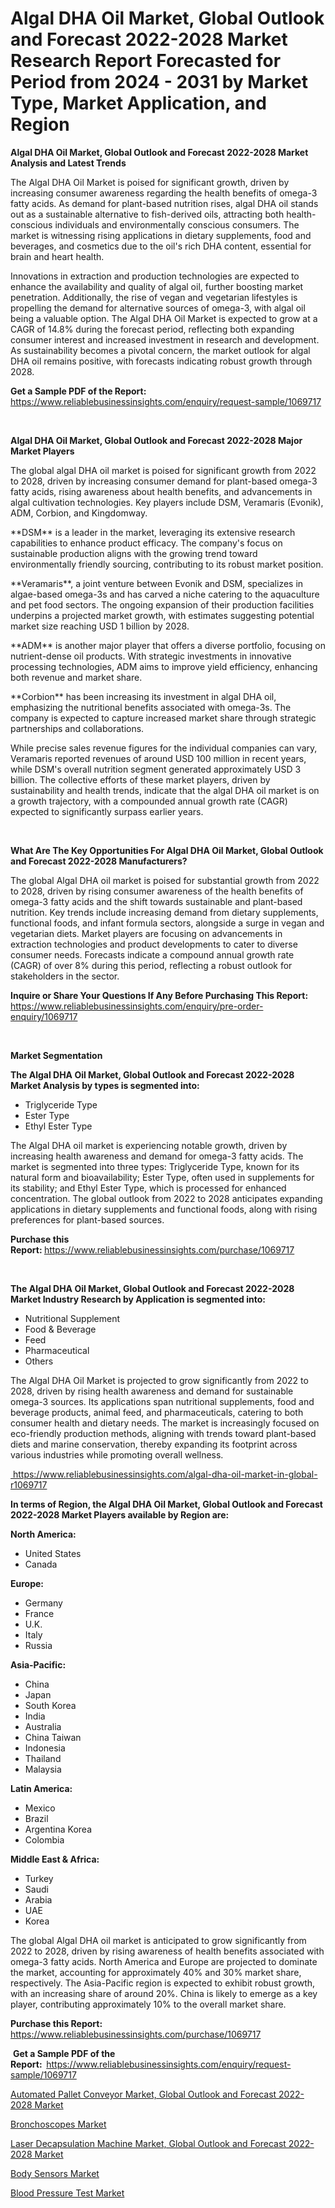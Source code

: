 <p><h1>Algal DHA Oil Market, Global Outlook and Forecast 2022-2028 Market Research Report Forecasted for Period from 2024 -  2031 by Market Type, Market Application, and Region</h1></p><p><strong>Algal DHA Oil Market, Global Outlook and Forecast 2022-2028 Market Analysis and Latest Trends</strong></p>
<p><p>The Algal DHA Oil Market is poised for significant growth, driven by increasing consumer awareness regarding the health benefits of omega-3 fatty acids. As demand for plant-based nutrition rises, algal DHA oil stands out as a sustainable alternative to fish-derived oils, attracting both health-conscious individuals and environmentally conscious consumers. The market is witnessing rising applications in dietary supplements, food and beverages, and cosmetics due to the oil's rich DHA content, essential for brain and heart health.</p><p>Innovations in extraction and production technologies are expected to enhance the availability and quality of algal oil, further boosting market penetration. Additionally, the rise of vegan and vegetarian lifestyles is propelling the demand for alternative sources of omega-3, with algal oil being a valuable option. The Algal DHA Oil Market is expected to grow at a CAGR of 14.8% during the forecast period, reflecting both expanding consumer interest and increased investment in research and development. As sustainability becomes a pivotal concern, the market outlook for algal DHA oil remains positive, with forecasts indicating robust growth through 2028.</p></p>
<p><strong>Get a Sample PDF of the Report:&nbsp;</strong> <a href="https://www.reliablebusinessinsights.com/enquiry/request-sample/1069717">https://www.reliablebusinessinsights.com/enquiry/request-sample/1069717</a></p>
<p>&nbsp;</p>
<p><strong>Algal DHA Oil Market, Global Outlook and Forecast 2022-2028 Major Market Players</strong></p>
<p><p>The global algal DHA oil market is poised for significant growth from 2022 to 2028, driven by increasing consumer demand for plant-based omega-3 fatty acids, rising awareness about health benefits, and advancements in algal cultivation technologies. Key players include DSM, Veramaris (Evonik), ADM, Corbion, and Kingdomway.</p><p>**DSM** is a leader in the market, leveraging its extensive research capabilities to enhance product efficacy. The company's focus on sustainable production aligns with the growing trend toward environmentally friendly sourcing, contributing to its robust market position.</p><p>**Veramaris**, a joint venture between Evonik and DSM, specializes in algae-based omega-3s and has carved a niche catering to the aquaculture and pet food sectors. The ongoing expansion of their production facilities underpins a projected market growth, with estimates suggesting potential market size reaching USD 1 billion by 2028.</p><p>**ADM** is another major player that offers a diverse portfolio, focusing on nutrient-dense oil products. With strategic investments in innovative processing technologies, ADM aims to improve yield efficiency, enhancing both revenue and market share.</p><p>**Corbion** has been increasing its investment in algal DHA oil, emphasizing the nutritional benefits associated with omega-3s. The company is expected to capture increased market share through strategic partnerships and collaborations.</p><p>While precise sales revenue figures for the individual companies can vary, Veramaris reported revenues of around USD 100 million in recent years, while DSM's overall nutrition segment generated approximately USD 3 billion. The collective efforts of these market players, driven by sustainability and health trends, indicate that the algal DHA oil market is on a growth trajectory, with a compounded annual growth rate (CAGR) expected to significantly surpass earlier years.</p></p>
<p>&nbsp;</p>
<p><strong>What Are The Key Opportunities For Algal DHA Oil Market, Global Outlook and Forecast 2022-2028 Manufacturers?</strong></p>
<p><p>The global Algal DHA oil market is poised for substantial growth from 2022 to 2028, driven by rising consumer awareness of the health benefits of omega-3 fatty acids and the shift towards sustainable and plant-based nutrition. Key trends include increasing demand from dietary supplements, functional foods, and infant formula sectors, alongside a surge in vegan and vegetarian diets. Market players are focusing on advancements in extraction technologies and product developments to cater to diverse consumer needs. Forecasts indicate a compound annual growth rate (CAGR) of over 8% during this period, reflecting a robust outlook for stakeholders in the sector.</p></p>
<p><strong>Inquire or Share Your Questions If Any Before Purchasing This Report:</strong> <a href="https://www.reliablebusinessinsights.com/enquiry/pre-order-enquiry/1069717">https://www.reliablebusinessinsights.com/enquiry/pre-order-enquiry/1069717</a></p>
<p>&nbsp;</p>
<p><strong>Market Segmentation</strong></p>
<p><strong>The Algal DHA Oil Market, Global Outlook and Forecast 2022-2028 Market Analysis by types is segmented into:</strong></p>
<p><ul><li>Triglyceride Type</li><li>Ester Type</li><li>Ethyl Ester Type</li></ul></p>
<p><p>The Algal DHA oil market is experiencing notable growth, driven by increasing health awareness and demand for omega-3 fatty acids. The market is segmented into three types: Triglyceride Type, known for its natural form and bioavailability; Ester Type, often used in supplements for its stability; and Ethyl Ester Type, which is processed for enhanced concentration. The global outlook from 2022 to 2028 anticipates expanding applications in dietary supplements and functional foods, along with rising preferences for plant-based sources.</p></p>
<p><strong>Purchase this Report:&nbsp;</strong><a href="https://www.reliablebusinessinsights.com/purchase/1069717">https://www.reliablebusinessinsights.com/purchase/1069717</a></p>
<p>&nbsp;</p>
<p><strong>The Algal DHA Oil Market, Global Outlook and Forecast 2022-2028 Market Industry Research by Application is segmented into:</strong></p>
<p><ul><li>Nutritional Supplement</li><li>Food & Beverage</li><li>Feed</li><li>Pharmaceutical</li><li>Others</li></ul></p>
<p><p>The Algal DHA Oil Market is projected to grow significantly from 2022 to 2028, driven by rising health awareness and demand for sustainable omega-3 sources. Its applications span nutritional supplements, food and beverage products, animal feed, and pharmaceuticals, catering to both consumer health and dietary needs. The market is increasingly focused on eco-friendly production methods, aligning with trends toward plant-based diets and marine conservation, thereby expanding its footprint across various industries while promoting overall wellness.</p></p>
<p><a href="https://www.reliablebusinessinsights.com/algal-dha-oil-market-in-global-r1069717">&nbsp;https://www.reliablebusinessinsights.com/algal-dha-oil-market-in-global-r1069717</a></p>
<p><strong>In terms of Region, the Algal DHA Oil Market, Global Outlook and Forecast 2022-2028 Market Players available by Region are:</strong></p>
<p>
    <p> <strong> North America: </strong>
        <ul>
            <li>United States</li>
            <li>Canada</li>
        </ul>
        </p> 
    <p> <strong> Europe: </strong>
        <ul>
            <li>Germany</li>
            <li>France</li>
            <li>U.K.</li>
            <li>Italy</li>
            <li>Russia</li>
        </ul>
        </p> 
    <p> <strong> Asia-Pacific: </strong>
        <ul>
            <li>China</li>
            <li>Japan</li>
            <li>South Korea</li>
            <li>India</li>
            <li>Australia</li>
            <li>China Taiwan</li>
            <li>Indonesia</li>
            <li>Thailand</li>
            <li>Malaysia</li>
        </ul>
        </p> 
    <p> <strong> Latin America: </strong>
        <ul>
            <li>Mexico</li>
            <li>Brazil</li>
            <li>Argentina Korea</li>
            <li>Colombia</li>
        </ul>
        </p> 
    <p> <strong> Middle East & Africa: </strong>
        <ul>
            <li>Turkey</li>
            <li>Saudi</li>
            <li>Arabia</li>
            <li>UAE</li>
            <li>Korea</li>
        </ul>
    </p>
    </p>
<p><p>The global Algal DHA oil market is anticipated to grow significantly from 2022 to 2028, driven by rising awareness of health benefits associated with omega-3 fatty acids. North America and Europe are projected to dominate the market, accounting for approximately 40% and 30% market share, respectively. The Asia-Pacific region is expected to exhibit robust growth, with an increasing share of around 20%. China is likely to emerge as a key player, contributing approximately 10% to the overall market share.</p></p>
<p><strong>Purchase this Report: </strong><a href="https://www.reliablebusinessinsights.com/purchase/1069717">https://www.reliablebusinessinsights.com/purchase/1069717</a></p>
<p>&nbsp;<strong>Get a Sample PDF of the Report:&nbsp;&nbsp;</strong><a href="https://www.reliablebusinessinsights.com/enquiry/request-sample/1069717">https://www.reliablebusinessinsights.com/enquiry/request-sample/1069717</a></p>
<p><strong></strong></p>
<p><p><a href="https://github.com/nicoletavirag/Market-Research-Report-List-5/blob/main/automated-pallet-conveyor-market-global-outlook-and-forecast-2022-2028-market.md">Automated Pallet Conveyor Market, Global Outlook and Forecast 2022-2028 Market</a></p><p><a href="https://www.linkedin.com/pulse/bronchoscopes-market-essentials-key-players-demand-drivers-oh8xe?trackingId=0SOlh9rUQmCwx6yn%2BTiwFg%3D%3D">Bronchoscopes Market</a></p><p><a href="https://github.com/mauripalmi/Market-Research-Report-List-5/blob/main/laser-decapsulation-machine-market-global-outlook-and-forecast-2022-2028-market.md">Laser Decapsulation Machine Market, Global Outlook and Forecast 2022-2028 Market</a></p><p><a href="https://www.linkedin.com/pulse/body-sensors-market-size-growth-trends-statistics-forecasts-sqqoe?trackingId=gLIGrG4jTHawgtO%2BPXmu2Q%3D%3D">Body Sensors Market</a></p><p><a href="https://www.linkedin.com/pulse/blood-pressure-test-market-indicators-size-regional-breakdown-pr8ce?trackingId=%2BWYKzp6hSZyHHmYQHzFBhw%3D%3D">Blood Pressure Test Market</a></p></p>